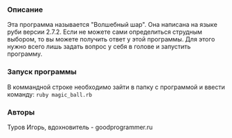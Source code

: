 ### Описание
Эта программа называется "Волшебный шар". Она написана на языке руби версии 2.7.2.
Если не можете сами определиться струдным выбором, то вы можете получить ответ у этой программы. Для этого нужно всего лишь задать вопрос у себя в голове и запустить программу.
### Запуск программы
В коммандной строке необходимо зайти в папку с программой и ввести команду:
`ruby magic_ball.rb`
### Авторы
Туров Игорь, вдохновитель - goodprogrammer.ru
